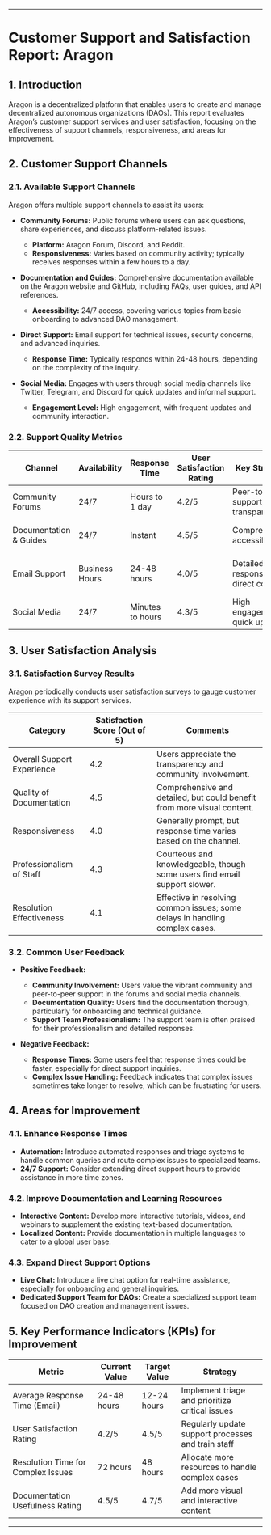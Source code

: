 
---

# **Customer Support and Satisfaction Report: Aragon**

## **1. Introduction**

Aragon is a decentralized platform that enables users to create and manage decentralized autonomous organizations (DAOs). This report evaluates Aragon’s customer support services and user satisfaction, focusing on the effectiveness of support channels, responsiveness, and areas for improvement.

## **2. Customer Support Channels**

### **2.1. Available Support Channels**

Aragon offers multiple support channels to assist its users:

- **Community Forums:** Public forums where users can ask questions, share experiences, and discuss platform-related issues.
  - **Platform:** Aragon Forum, Discord, and Reddit.
  - **Responsiveness:** Varies based on community activity; typically receives responses within a few hours to a day.

- **Documentation and Guides:** Comprehensive documentation available on the Aragon website and GitHub, including FAQs, user guides, and API references.
  - **Accessibility:** 24/7 access, covering various topics from basic onboarding to advanced DAO management.

- **Direct Support:** Email support for technical issues, security concerns, and advanced inquiries.
  - **Response Time:** Typically responds within 24-48 hours, depending on the complexity of the inquiry.

- **Social Media:** Engages with users through social media channels like Twitter, Telegram, and Discord for quick updates and informal support.
  - **Engagement Level:** High engagement, with frequent updates and community interaction.

### **2.2. Support Quality Metrics**

| **Channel**          | **Availability** | **Response Time** | **User Satisfaction Rating** | **Key Strengths**                  | **Areas for Improvement**       |
|----------------------|------------------|-------------------|------------------------------|------------------------------------|----------------------------------|
| Community Forums     | 24/7             | Hours to 1 day    | 4.2/5                        | Peer-to-peer support, transparency | Sometimes lacks quick resolution |
| Documentation & Guides | 24/7           | Instant           | 4.5/5                        | Comprehensive, accessible          | More interactive tutorials       |
| Email Support        | Business Hours   | 24-48 hours       | 4.0/5                        | Detailed responses, direct contact | Delays in response for complex issues |
| Social Media         | 24/7             | Minutes to hours  | 4.3/5                        | High engagement, quick updates     | Limited depth in problem-solving |

## **3. User Satisfaction Analysis**

### **3.1. Satisfaction Survey Results**

Aragon periodically conducts user satisfaction surveys to gauge customer experience with its support services.

| **Category**                | **Satisfaction Score (Out of 5)** | **Comments**                                                |
|-----------------------------|----------------------------------|-------------------------------------------------------------|
| Overall Support Experience  | 4.2                              | Users appreciate the transparency and community involvement. |
| Quality of Documentation    | 4.5                              | Comprehensive and detailed, but could benefit from more visual content. |
| Responsiveness              | 4.0                              | Generally prompt, but response time varies based on the channel. |
| Professionalism of Staff    | 4.3                              | Courteous and knowledgeable, though some users find email support slower. |
| Resolution Effectiveness    | 4.1                              | Effective in resolving common issues; some delays in handling complex cases. |

### **3.2. Common User Feedback**

- **Positive Feedback:**
  - **Community Involvement:** Users value the vibrant community and peer-to-peer support in the forums and social media channels.
  - **Documentation Quality:** Users find the documentation thorough, particularly for onboarding and technical guidance.
  - **Support Team Professionalism:** The support team is often praised for their professionalism and detailed responses.

- **Negative Feedback:**
  - **Response Times:** Some users feel that response times could be faster, especially for direct support inquiries.
  - **Complex Issue Handling:** Feedback indicates that complex issues sometimes take longer to resolve, which can be frustrating for users.

## **4. Areas for Improvement**

### **4.1. Enhance Response Times**

- **Automation:** Introduce automated responses and triage systems to handle common queries and route complex issues to specialized teams.
- **24/7 Support:** Consider extending direct support hours to provide assistance in more time zones.

### **4.2. Improve Documentation and Learning Resources**

- **Interactive Content:** Develop more interactive tutorials, videos, and webinars to supplement the existing text-based documentation.
- **Localized Content:** Provide documentation in multiple languages to cater to a global user base.

### **4.3. Expand Direct Support Options**

- **Live Chat:** Introduce a live chat option for real-time assistance, especially for onboarding and general inquiries.
- **Dedicated Support Team for DAOs:** Create a specialized support team focused on DAO creation and management issues.

## **5. Key Performance Indicators (KPIs) for Improvement**

| **Metric**                     | **Current Value** | **Target Value** | **Strategy**                                 |
|--------------------------------|-------------------|------------------|----------------------------------------------|
| Average Response Time (Email)  | 24-48 hours       | 12-24 hours      | Implement triage and prioritize critical issues |
| User Satisfaction Rating       | 4.2/5             | 4.5/5            | Regularly update support processes and train staff |
| Resolution Time for Complex Issues | 72 hours       | 48 hours         | Allocate more resources to handle complex cases    |
| Documentation Usefulness Rating | 4.5/5            | 4.7/5            | Add more visual and interactive content          |

---

